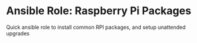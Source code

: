 # Ansible Role: Raspberry Pi Packages

Quick ansible role to install common RPI packages, and setup unattended upgrades